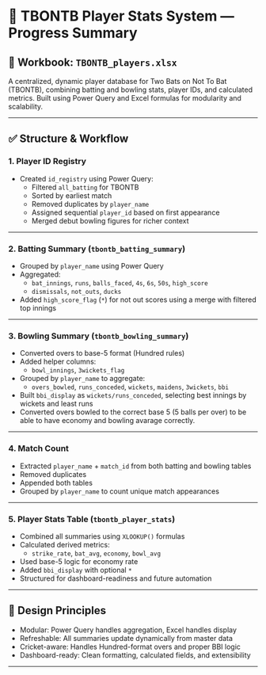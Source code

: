 # 🏏 TBONTB Player Stats System — Progress Summary

## 📁 Workbook: `TBONTB_players.xlsx`

A centralized, dynamic player database for Two Bats on Not To Bat (TBONTB), combining batting and bowling stats, player IDs, and calculated metrics. Built using Power Query and Excel formulas for modularity and scalability.

---

## ✅ Structure & Workflow

### 1. **Player ID Registry**
- Created `id_registry` using Power Query:
  - Filtered `all_batting` for TBONTB
  - Sorted by earliest match
  - Removed duplicates by `player_name`
  - Assigned sequential `player_id` based on first appearance
  - Merged debut bowling figures for richer context

---

### 2. **Batting Summary (`tbontb_batting_summary`)**
- Grouped by `player_name` using Power Query
- Aggregated:
  - `bat_innings`, `runs`, `balls_faced`, `4s`, `6s`, `50s`, `high_score`
  - `dismissals`, `not_outs`, `ducks`
- Added `high_score_flag` (`*`) for not out scores using a merge with filtered top innings

---

### 3. **Bowling Summary (`tbontb_bowling_summary`)**
- Converted overs to base-5 format (Hundred rules)
- Added helper columns:
  - `bowl_innings`, `3wickets_flag`
- Grouped by `player_name` to aggregate:
  - `overs_bowled`, `runs_conceded`, `wickets`, `maidens`, `3wickets`, `bbi`
- Built `bbi_display` as `wickets/runs_conceded`, selecting best innings by wickets and least runs
- Converted overs bowled to the correct base 5 (5 balls per over) to be able to have economy and bowling avarage correctly.

---

### 4. **Match Count**
- Extracted `player_name` + `match_id` from both batting and bowling tables
- Removed duplicates
- Appended both tables
- Grouped by `player_name` to count unique match appearances

---

### 5. **Player Stats Table (`tbontb_player_stats`)**
- Combined all summaries using `XLOOKUP()` formulas
- Calculated derived metrics:
  - `strike_rate`, `bat_avg`, `economy`, `bowl_avg`
- Used base-5 logic for economy rate
- Added `bbi_display` with optional `*`
- Structured for dashboard-readiness and future automation

---

## 🧠 Design Principles

- Modular: Power Query handles aggregation, Excel handles display
- Refreshable: All summaries update dynamically from master data
- Cricket-aware: Handles Hundred-format overs and proper BBI logic
- Dashboard-ready: Clean formatting, calculated fields, and extensibility

---
